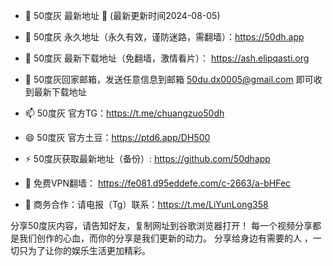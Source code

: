 - 👋 50度灰  最新地址 👋 (最新更新时间2024-08-05)
- 👀 50度灰 永久地址（永久有效，谨防迷路，需翻墙）：https://50dh.app
- 🌱 50度灰 最新下载地址（免翻墙，激情看片）： https://ash.elipqasti.org
- 💞️ 50度灰回家邮箱，发送任意信息到邮箱 50du.dx0005@gmail.com
即可收到最新下载地址
- 📫 50度灰 官方TG：https://t.me/chuangzuo50dh
- 😄 50度灰 官方土豆：https://ptd6.app/DH500
- ⚡ 50度灰获取最新地址（备份）: https://github.com/50dhapp
- 🤝 免费VPN翻墙： https://fe081.d95eddefe.com/c-2663/a-bHFec

- 🤝 商务合作：请电报（Tg）联系：https://t.me/LiYunLong358

分享50度灰内容，请告知好友，复制网址到谷歌浏览器打开！ 每一个视频分享都是我们创作的心血，而你的分享是我们更新的动力。 分享给身边有需要的人 ，一切只为了让你的娱乐生活更加精彩。
<!---
50dhapp/50dhapp is a ✨ special ✨ repository because its `README.md` (this file) appears on your GitHub profile.
You can click the Preview link to take a look at your changes.
--->
